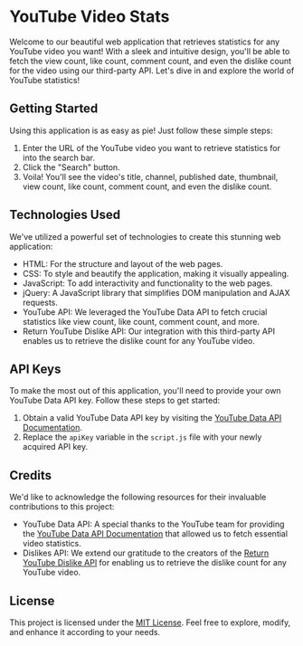 # YouTube Video Stats

Welcome to our beautiful web application that retrieves statistics for any YouTube video you want! With a sleek and intuitive design, you'll be able to fetch the view count, like count, comment count, and even the dislike count for the video using our third-party API. Let's dive in and explore the world of YouTube statistics!

## Getting Started

Using this application is as easy as pie! Just follow these simple steps:

1. Enter the URL of the YouTube video you want to retrieve statistics for into the search bar.
2. Click the "Search" button.
3. Voila! You'll see the video's title, channel, published date, thumbnail, view count, like count, comment count, and even the dislike count.

## Technologies Used

We've utilized a powerful set of technologies to create this stunning web application:

- HTML: For the structure and layout of the web pages.
- CSS: To style and beautify the application, making it visually appealing.
- JavaScript: To add interactivity and functionality to the web pages.
- jQuery: A JavaScript library that simplifies DOM manipulation and AJAX requests.
- YouTube API: We leveraged the YouTube Data API to fetch crucial statistics like view count, like count, comment count, and more.
- Return YouTube Dislike API: Our integration with this third-party API enables us to retrieve the dislike count for any YouTube video.

## API Keys

To make the most out of this application, you'll need to provide your own YouTube Data API key. Follow these steps to get started:

1. Obtain a valid YouTube Data API key by visiting the [YouTube Data API Documentation](https://developers.google.com/youtube/v3).
2. Replace the `apiKey` variable in the `script.js` file with your newly acquired API key.

## Credits

We'd like to acknowledge the following resources for their invaluable contributions to this project:

- YouTube Data API: A special thanks to the YouTube team for providing the [YouTube Data API Documentation](https://developers.google.com/youtube/v3) that allowed us to fetch essential video statistics.
- Dislikes API: We extend our gratitude to the creators of the [Return YouTube Dislike API](https://returnyoutubedislikeapi.com) for enabling us to retrieve the dislike count for any YouTube video.

## License

This project is licensed under the [MIT License](LICENSE). Feel free to explore, modify, and enhance it according to your needs.
